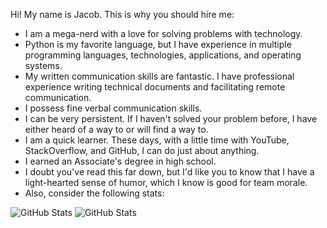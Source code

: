 Hi! My name is Jacob. This is why you should hire me:
- I am a mega-nerd with a love for solving problems with technology.
- Python is my favorite language, but I have experience in multiple programming languages, technologies, applications, and operating systems.
- My written communication skills are fantastic. I have professional experience writing technical documents and facilitating remote communication.
- I possess fine verbal communication skills. 
- I can be very persistent. If I haven't solved your problem before, I have either heard of a way to or will find a way to. 
- I am a quick learner. These days, with a little time with YouTube, StackOverflow, and GitHub, I can do just about anything.
- I earned an Associate's degree in high school.
- I doubt you've read this far down, but I'd like you to know that I have a light-hearted sense of humor, which I know is good for team morale.
- Also, consider the following stats:

![GitHub Stats](https://github-readme-stats.vercel.app/api/top-langs/?username=JacobDPoland&theme=dark&show_icons=true&hide_border=true&layout=compact) ![GitHub Stats](https://streak-stats.demolab.com?user=JacobDPoland&theme=dark&hide_border=true)


